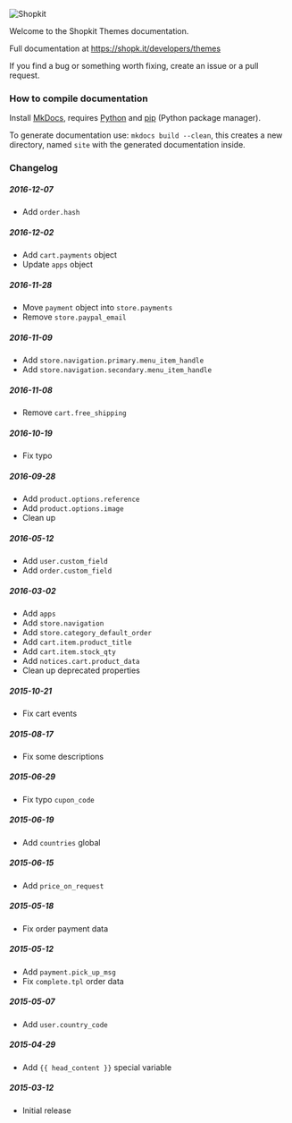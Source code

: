 ![Shopkit](https://drwfxyu78e9uq.cloudfront.net/assets/frontend/img/logo-shopkit-black-xs.png)

Welcome to the Shopkit Themes documentation.

Full documentation at https://shopk.it/developers/themes

If you find a bug or something worth fixing, create an issue or a pull request.

### How to compile documentation

Install [MkDocs](https://github.com/tomchristie/mkdocs), requires [Python](https://www.python.org/) and [pip](https://pip.readthedocs.io/en/stable/installing/) (Python package manager).

To generate documentation use: `mkdocs build --clean`, this creates a new directory, named `site` with the generated documentation inside.

### Changelog

##### 2016-12-07
* Add `order.hash`

##### 2016-12-02
* Add `cart.payments` object
* Update `apps` object

##### 2016-11-28
* Move `payment` object into `store.payments`
* Remove `store.paypal_email`

##### 2016-11-09
* Add `store.navigation.primary.menu_item_handle`
* Add `store.navigation.secondary.menu_item_handle`

##### 2016-11-08
* Remove `cart.free_shipping`

##### 2016-10-19
* Fix typo

##### 2016-09-28
* Add `product.options.reference`
* Add `product.options.image`
* Clean up

##### 2016-05-12
* Add `user.custom_field`
* Add `order.custom_field`

##### 2016-03-02
* Add `apps`
* Add `store.navigation`
* Add `store.category_default_order`
* Add `cart.item.product_title`
* Add `cart.item.stock_qty`
* Add `notices.cart.product_data`
* Clean up deprecated properties

##### 2015-10-21
* Fix cart events

##### 2015-08-17
* Fix some descriptions

##### 2015-06-29
* Fix typo `cupon_code`

##### 2015-06-19
* Add `countries` global

##### 2015-06-15
* Add `price_on_request`

##### 2015-05-18
* Fix order payment data

##### 2015-05-12
* Add `payment.pick_up_msg`
* Fix `complete.tpl` order data

##### 2015-05-07
* Add `user.country_code`

##### 2015-04-29
* Add `{{ head_content }}` special variable

##### 2015-03-12
* Initial release
